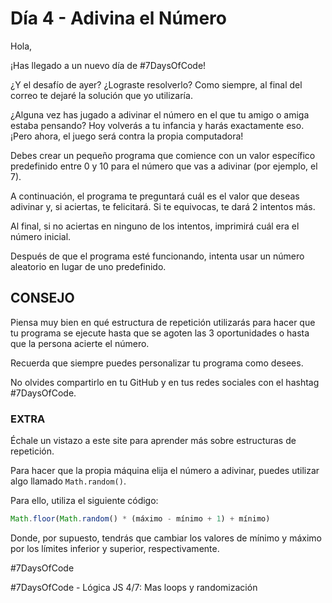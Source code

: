 # Día 4 - Adivina el Número

Hola,

¡Has llegado a un nuevo día de #7DaysOfCode!

¿Y el desafío de ayer? ¿Lograste resolverlo? Como siempre, al final del correo te dejaré la solución que yo utilizaría.

¿Alguna vez has jugado a adivinar el número en el que tu amigo o amiga estaba pensando? Hoy volverás a tu infancia y harás exactamente eso. ¡Pero ahora, el juego será contra la propia computadora!

Debes crear un pequeño programa que comience con un valor específico predefinido entre 0 y 10 para el número que vas a adivinar (por ejemplo, el 7).

A continuación, el programa te preguntará cuál es el valor que deseas adivinar y, si aciertas, te felicitará. Si te equivocas, te dará 2 intentos más.

Al final, si no aciertas en ninguno de los intentos, imprimirá cuál era el número inicial.

Después de que el programa esté funcionando, intenta usar un número aleatorio en lugar de uno predefinido.

## CONSEJO

Piensa muy bien en qué estructura de repetición utilizarás para hacer que tu programa se ejecute hasta que se agoten las 3 oportunidades o hasta que la persona acierte el número.

Recuerda que siempre puedes personalizar tu programa como desees.

No olvides compartirlo en tu GitHub y en tus redes sociales con el hashtag #7DaysOfCode.

### EXTRA

Échale un vistazo a este site para aprender más sobre estructuras de repetición.

Para hacer que la propia máquina elija el número a adivinar, puedes utilizar algo llamado `Math.random()`.

Para ello, utiliza el siguiente código:

```javascript
Math.floor(Math.random() * (máximo - mínimo + 1) + mínimo)
```

Donde, por supuesto, tendrás que cambiar los valores de mínimo y máximo por los límites inferior y superior, respectivamente.

#7DaysOfCode

#7DaysOfCode - Lógica JS 4/7: Mas loops y randomización